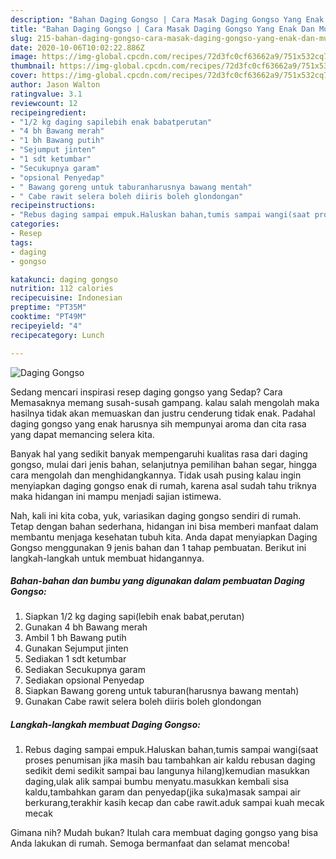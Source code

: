```yaml
---
description: "Bahan Daging Gongso | Cara Masak Daging Gongso Yang Enak Dan Mudah"
title: "Bahan Daging Gongso | Cara Masak Daging Gongso Yang Enak Dan Mudah"
slug: 215-bahan-daging-gongso-cara-masak-daging-gongso-yang-enak-dan-mudah
date: 2020-10-06T10:02:22.886Z
image: https://img-global.cpcdn.com/recipes/72d3fc0cf63662a9/751x532cq70/daging-gongso-foto-resep-utama.jpg
thumbnail: https://img-global.cpcdn.com/recipes/72d3fc0cf63662a9/751x532cq70/daging-gongso-foto-resep-utama.jpg
cover: https://img-global.cpcdn.com/recipes/72d3fc0cf63662a9/751x532cq70/daging-gongso-foto-resep-utama.jpg
author: Jason Walton
ratingvalue: 3.1
reviewcount: 12
recipeingredient:
- "1/2 kg daging sapilebih enak babatperutan"
- "4 bh Bawang merah"
- "1 bh Bawang putih"
- "Sejumput jinten"
- "1 sdt ketumbar"
- "Secukupnya garam"
- "opsional Penyedap"
- " Bawang goreng untuk taburanharusnya bawang mentah"
- " Cabe rawit selera boleh diiris boleh glondongan"
recipeinstructions:
- "Rebus daging sampai empuk.Haluskan bahan,tumis sampai wangi(saat proses penumisan jika masih bau tambahkan air kaldu rebusan daging sedikit demi sedikit sampai bau langunya hilang)kemudian masukkan daging,ulak alik sampai bumbu menyatu.masukkan kembali sisa kaldu,tambahkan garam dan penyedap(jika suka)masak sampai air berkurang,terakhir kasih kecap dan cabe rawit.aduk sampai kuah mecak mecak"
categories:
- Resep
tags:
- daging
- gongso

katakunci: daging gongso 
nutrition: 112 calories
recipecuisine: Indonesian
preptime: "PT35M"
cooktime: "PT49M"
recipeyield: "4"
recipecategory: Lunch

---
```



![Daging Gongso](https://img-global.cpcdn.com/recipes/72d3fc0cf63662a9/751x532cq70/daging-gongso-foto-resep-utama.jpg)

Sedang mencari inspirasi resep daging gongso yang Sedap? Cara Memasaknya memang susah-susah gampang. kalau salah mengolah maka hasilnya tidak akan memuaskan dan justru cenderung tidak enak. Padahal daging gongso yang enak harusnya sih mempunyai aroma dan cita rasa yang dapat memancing selera kita.

Banyak hal yang sedikit banyak mempengaruhi kualitas rasa dari daging gongso, mulai dari jenis bahan, selanjutnya pemilihan bahan segar, hingga cara mengolah dan menghidangkannya. Tidak usah pusing kalau ingin menyiapkan daging gongso enak di rumah, karena asal sudah tahu triknya maka hidangan ini mampu menjadi sajian istimewa.




Nah, kali ini kita coba, yuk, variasikan daging gongso sendiri di rumah. Tetap dengan bahan sederhana, hidangan ini bisa memberi manfaat dalam membantu menjaga kesehatan tubuh kita. Anda dapat menyiapkan Daging Gongso menggunakan 9 jenis bahan dan 1 tahap pembuatan. Berikut ini langkah-langkah untuk membuat hidangannya.

<!--inarticleads1-->

##### Bahan-bahan dan bumbu yang digunakan dalam pembuatan Daging Gongso:

1. Siapkan 1/2 kg daging sapi(lebih enak babat,perutan)
1. Gunakan 4 bh Bawang merah
1. Ambil 1 bh Bawang putih
1. Gunakan Sejumput jinten
1. Sediakan 1 sdt ketumbar
1. Sediakan Secukupnya garam
1. Sediakan opsional Penyedap
1. Siapkan  Bawang goreng untuk taburan(harusnya bawang mentah)
1. Gunakan  Cabe rawit selera boleh diiris boleh glondongan




<!--inarticleads2-->

##### Langkah-langkah membuat Daging Gongso:

1. Rebus daging sampai empuk.Haluskan bahan,tumis sampai wangi(saat proses penumisan jika masih bau tambahkan air kaldu rebusan daging sedikit demi sedikit sampai bau langunya hilang)kemudian masukkan daging,ulak alik sampai bumbu menyatu.masukkan kembali sisa kaldu,tambahkan garam dan penyedap(jika suka)masak sampai air berkurang,terakhir kasih kecap dan cabe rawit.aduk sampai kuah mecak mecak




Gimana nih? Mudah bukan? Itulah cara membuat daging gongso yang bisa Anda lakukan di rumah. Semoga bermanfaat dan selamat mencoba!
